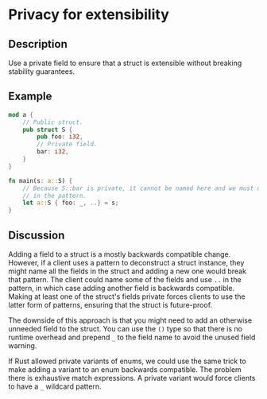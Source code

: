 # Privacy for extensibility

## Description

Use a private field to ensure that a struct is extensible without breaking
stability guarantees.


## Example

```rust
mod a {
    // Public struct.
    pub struct S {
        pub foo: i32,
        // Private field.
        bar: i32,
    }
}

fn main(s: a::S) {
    // Because S::bar is private, it cannot be named here and we must use `..`
    // in the pattern.
    let a::S { foo: _, ..} = s;
}

```

## Discussion

Adding a field to a struct is a mostly backwards compatible change. However, if a client uses a pattern to deconstruct a struct instance, they might name all the fields in the struct and adding a new one would break that pattern. The client could name some of the fields and use `..` in the pattern, in which case adding another field is backwards compatible. Making at least one of the struct's fields private forces clients to use the latter form of patterns, ensuring that the struct is future-proof.

The downside of this approach is that you might need to add an otherwise unneeded field to the struct. You can use the `()` type so that there is no runtime overhead and prepend `_` to the field name to avoid the unused field warning.

If Rust allowed private variants of enums, we could use the same trick to make adding a variant to an enum backwards compatible. The problem there is exhaustive match expressions. A private variant would force clients to have a `_` wildcard pattern.
